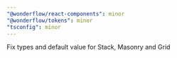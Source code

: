 ```yaml
---
"@wonderflow/react-components": minor
"@wonderflow/tokens": minor
"tsconfig": minor
---
```


Fix types and default value for Stack, Masonry and Grid
